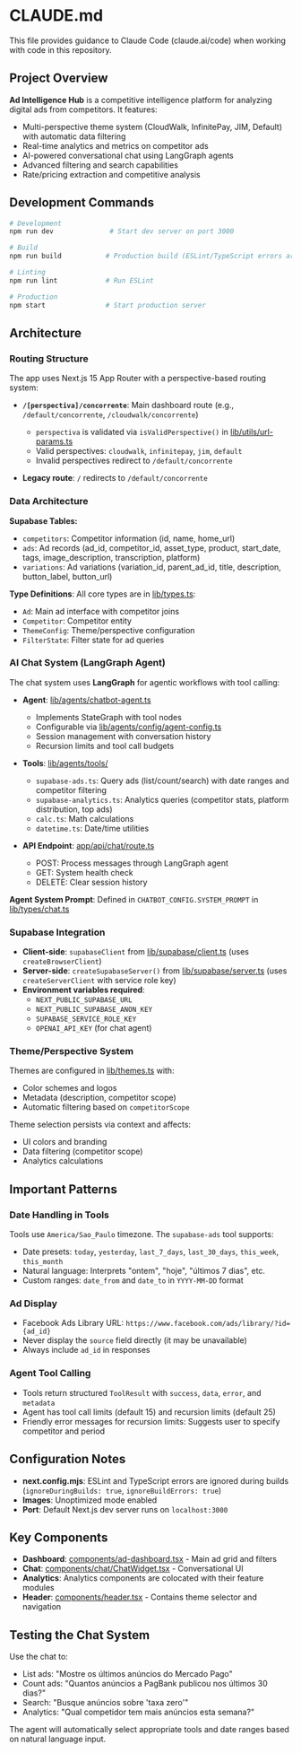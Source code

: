 # CLAUDE.md

This file provides guidance to Claude Code (claude.ai/code) when working with code in this repository.

## Project Overview

**Ad Intelligence Hub** is a competitive intelligence platform for analyzing digital ads from competitors. It features:
- Multi-perspective theme system (CloudWalk, InfinitePay, JIM, Default) with automatic data filtering
- Real-time analytics and metrics on competitor ads
- AI-powered conversational chat using LangGraph agents
- Advanced filtering and search capabilities
- Rate/pricing extraction and competitive analysis

## Development Commands

```bash
# Development
npm run dev              # Start dev server on port 3000

# Build
npm run build           # Production build (ESLint/TypeScript errors are ignored via next.config.mjs)

# Linting
npm run lint            # Run ESLint

# Production
npm start               # Start production server
```

## Architecture

### Routing Structure

The app uses Next.js 15 App Router with a perspective-based routing system:

- **`/[perspectiva]/concorrente`**: Main dashboard route (e.g., `/default/concorrente`, `/cloudwalk/concorrente`)
  - `perspectiva` is validated via `isValidPerspective()` in [lib/utils/url-params.ts](lib/utils/url-params.ts)
  - Valid perspectives: `cloudwalk`, `infinitepay`, `jim`, `default`
  - Invalid perspectives redirect to `/default/concorrente`

- **Legacy route**: `/` redirects to `/default/concorrente`

### Data Architecture

**Supabase Tables:**
- `competitors`: Competitor information (id, name, home_url)
- `ads`: Ad records (ad_id, competitor_id, asset_type, product, start_date, tags, image_description, transcription, platform)
- `variations`: Ad variations (variation_id, parent_ad_id, title, description, button_label, button_url)

**Type Definitions**: All core types are in [lib/types.ts](lib/types.ts):
- `Ad`: Main ad interface with competitor joins
- `Competitor`: Competitor entity
- `ThemeConfig`: Theme/perspective configuration
- `FilterState`: Filter state for ad queries

### AI Chat System (LangGraph Agent)

The chat system uses **LangGraph** for agentic workflows with tool calling:

- **Agent**: [lib/agents/chatbot-agent.ts](lib/agents/chatbot-agent.ts)
  - Implements StateGraph with tool nodes
  - Configurable via [lib/agents/config/agent-config.ts](lib/agents/config/agent-config.ts)
  - Session management with conversation history
  - Recursion limits and tool call budgets

- **Tools**: [lib/agents/tools/](lib/agents/tools/)
  - `supabase-ads.ts`: Query ads (list/count/search) with date ranges and competitor filtering
  - `supabase-analytics.ts`: Analytics queries (competitor stats, platform distribution, top ads)
  - `calc.ts`: Math calculations
  - `datetime.ts`: Date/time utilities

- **API Endpoint**: [app/api/chat/route.ts](app/api/chat/route.ts)
  - POST: Process messages through LangGraph agent
  - GET: System health check
  - DELETE: Clear session history

**Agent System Prompt**: Defined in `CHATBOT_CONFIG.SYSTEM_PROMPT` in [lib/types/chat.ts](lib/types/chat.ts)

### Supabase Integration

- **Client-side**: `supabaseClient` from [lib/supabase/client.ts](lib/supabase/client.ts) (uses `createBrowserClient`)
- **Server-side**: `createSupabaseServer()` from [lib/supabase/server.ts](lib/supabase/server.ts) (uses `createServerClient` with service role key)
- **Environment variables required**:
  - `NEXT_PUBLIC_SUPABASE_URL`
  - `NEXT_PUBLIC_SUPABASE_ANON_KEY`
  - `SUPABASE_SERVICE_ROLE_KEY`
  - `OPENAI_API_KEY` (for chat agent)

### Theme/Perspective System

Themes are configured in [lib/themes.ts](lib/themes.ts) with:
- Color schemes and logos
- Metadata (description, competitor scope)
- Automatic filtering based on `competitorScope`

Theme selection persists via context and affects:
- UI colors and branding
- Data filtering (competitor scope)
- Analytics calculations

## Important Patterns

### Date Handling in Tools

Tools use `America/Sao_Paulo` timezone. The `supabase-ads` tool supports:
- Date presets: `today`, `yesterday`, `last_7_days`, `last_30_days`, `this_week`, `this_month`
- Natural language: Interprets "ontem", "hoje", "últimos 7 dias", etc.
- Custom ranges: `date_from` and `date_to` in `YYYY-MM-DD` format

### Ad Display

- Facebook Ads Library URL: `https://www.facebook.com/ads/library/?id={ad_id}`
- Never display the `source` field directly (it may be unavailable)
- Always include `ad_id` in responses

### Agent Tool Calling

- Tools return structured `ToolResult` with `success`, `data`, `error`, and `metadata`
- Agent has tool call limits (default 15) and recursion limits (default 25)
- Friendly error messages for recursion limits: Suggests user to specify competitor and period

## Configuration Notes

- **next.config.mjs**: ESLint and TypeScript errors are ignored during builds (`ignoreDuringBuilds: true`, `ignoreBuildErrors: true`)
- **Images**: Unoptimized mode enabled
- **Port**: Default Next.js dev server runs on `localhost:3000`

## Key Components

- **Dashboard**: [components/ad-dashboard.tsx](components/ad-dashboard.tsx) - Main ad grid and filters
- **Chat**: [components/chat/ChatWidget.tsx](components/chat/ChatWidget.tsx) - Conversational UI
- **Analytics**: Analytics components are colocated with their feature modules
- **Header**: [components/header.tsx](components/header.tsx) - Contains theme selector and navigation

## Testing the Chat System

Use the chat to:
- List ads: "Mostre os últimos anúncios do Mercado Pago"
- Count ads: "Quantos anúncios a PagBank publicou nos últimos 30 dias?"
- Search: "Busque anúncios sobre 'taxa zero'"
- Analytics: "Qual competidor tem mais anúncios esta semana?"

The agent will automatically select appropriate tools and date ranges based on natural language input.
